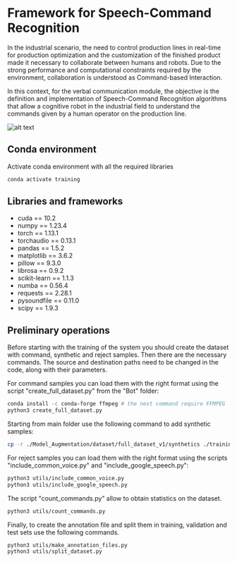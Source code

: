 # Framework for Speech-Command Recognition
In the industrial scenario, the need to control production lines in real-time for production optimization and the customization of the finished product made it necessary to collaborate between humans and robots.
Due to the strong performance and computational constraints required by the environment, collaboration is understood as Command-based Interaction.

In this context, for the verbal communication module, the objective is the definition and implementation of Speech-Command Recognition algorithms that allow a cognitive robot in the industrial field to understand the commands given by a human operator on the production line.

![alt text](https://github.com/stefanobini/command_interaction/training/blob/main/figures/sci_workflow.png)

## Conda environment
Activate conda environment with all the required libraries
```bash
conda activate training
```

## Libraries and frameworks
- cuda == 10.2
- numpy == 1.23.4
- torch == 1.13.1
- torchaudio == 0.13.1
- pandas == 1.5.2
- matplotlib == 3.6.2
- pillow == 9.3.0
- librosa == 0.9.2
- scikit-learn == 1.1.3
- numba == 0.56.4
- requests == 2.28.1
- pysoundfile == 0.11.0
- scipy == 1.9.3

## Preliminary operations
Before starting with the training of the system you should create the dataset with command, synthetic and reject samples. Then there are the necessary commands. The source and destination paths need to be changed in the code, along with their parameters.

For command samples you can load them with the right format using the script "create_full_dataset.py" from the "Bot" folder:
```bash
conda install -c conda-forge ffmpeg # the next command require FFMPEG
python3 create_full_dataset.py
```

Starting from main folder use the following command to add synthetic samples:
```bash
cp -r ./Model_Augmentation/dataset/full_dataset_v1/synthetics ./training/datasets/<dataset_folder>
```

For reject samples you can load them with the right format using the scripts "include_common_voice.py" and "include_google_speech.py":
```bash
python3 utils/include_common_voice.py
python3 utils/include_google_speech.py
```

The script "count_commands.py" allow to obtain statistics on the dataset.
```bash
python3 utils/count_commands.py
```

Finally, to create the annotation file and split them in training, validation and test sets use the following commands.
```bash
python3 utils/make_annotation_files.py
python3 utils/split_dataset.py
```